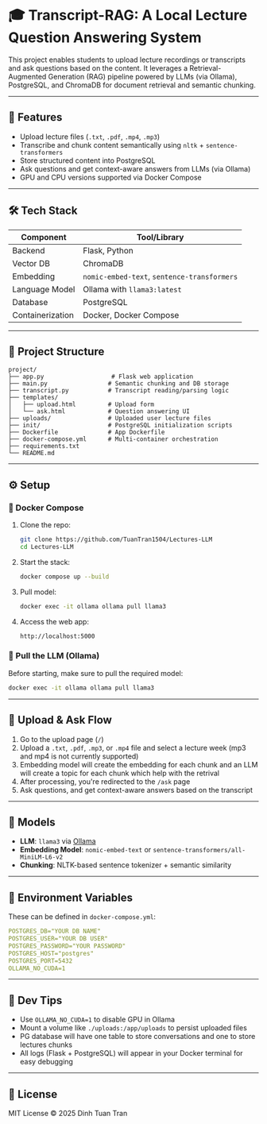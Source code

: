 # 🎓 Transcript-RAG: A Local Lecture Question Answering System

This project enables students to upload lecture recordings or transcripts and ask questions based on the content. It leverages a Retrieval-Augmented Generation (RAG) pipeline powered by LLMs (via Ollama), PostgreSQL, and ChromaDB for document retrieval and semantic chunking.

---

## 🚀 Features

- Upload lecture files (`.txt`, `.pdf`, `.mp4`, `.mp3`)
- Transcribe and chunk content semantically using `nltk` + `sentence-transformers`
- Store structured content into PostgreSQL
- Ask questions and get context-aware answers from LLMs (via Ollama)
- GPU and CPU versions supported via Docker Compose

---

## 🛠️ Tech Stack

| Component      | Tool/Library                                 |
|----------------|----------------------------------------------|
| Backend        | Flask, Python                                |
| Vector DB      | ChromaDB                                     |
| Embedding      | `nomic-embed-text`, `sentence-transformers`  |
| Language Model | Ollama with `llama3:latest`                  |
| Database       | PostgreSQL                                   |
| Containerization | Docker, Docker Compose                    |

---

## 🧱 Project Structure

```
project/
├── app.py                   # Flask web application
├── main.py                 # Semantic chunking and DB storage
├── transcript.py           # Transcript reading/parsing logic
├── templates/
│   ├── upload.html         # Upload form
│   └── ask.html            # Question answering UI
├── uploads/                # Uploaded user lecture files
├── init/                   # PostgreSQL initialization scripts
├── Dockerfile              # App Dockerfile
├── docker-compose.yml      # Multi-container orchestration
├── requirements.txt
└── README.md
```

---

## ⚙️ Setup

### 🐳 Docker Compose

1. Clone the repo:
   ```bash
   git clone https://github.com/TuanTran1504/Lectures-LLM
   cd Lectures-LLM
   ```

2. Start the stack:
   ```bash
   docker compose up --build
   ```
3. Pull model:
   ```bash
   docker exec -it ollama ollama pull llama3 
   ```
3. Access the web app:
   ```
   http://localhost:5000
   ```

### 🧠 Pull the LLM (Ollama)

Before starting, make sure to pull the required model:

```bash
docker exec -it ollama ollama pull llama3
```

---

## 📄 Upload & Ask Flow

1. Go to the upload page (`/`)
2. Upload a `.txt`, `.pdf`, `.mp3`, or `.mp4` file and select a lecture week (mp3 and mp4 is not currently supported)
3. Embedding model will create the embedding for each chunk and an LLM will create a topic for each chunk which help with the retrival
3. After processing, you're redirected to the `/ask` page
4. Ask questions, and get context-aware answers based on the transcript

---

## 🧠 Models

- **LLM**: `llama3` via [Ollama](https://ollama.com)
- **Embedding Model**: `nomic-embed-text` or `sentence-transformers/all-MiniLM-L6-v2`
- **Chunking**: NLTK-based sentence tokenizer + semantic similarity

---

## 📝 Environment Variables

These can be defined in `docker-compose.yml`:

```yaml
POSTGRES_DB="YOUR DB NAME"
POSTGRES_USER="YOUR DB USER"
POSTGRES_PASSWORD="YOUR PASSWORD"
POSTGRES_HOST="postgres"
POSTGRES_PORT=5432
OLLAMA_NO_CUDA=1
```

---

## 🧪 Dev Tips

- Use `OLLAMA_NO_CUDA=1` to disable GPU in Ollama
- Mount a volume like `./uploads:/app/uploads` to persist uploaded files
- PG database will have one table to store conversations and one to store lectures chunks
- All logs (Flask + PostgreSQL) will appear in your Docker terminal for easy debugging

---


## 📄 License

MIT License © 2025 Dinh Tuan Tran
